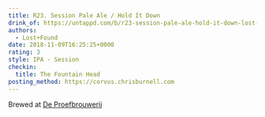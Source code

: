 ```yaml
---
title: R23. Session Pale Ale / Hold It Down
drink_of: https://untappd.com/b/r23-session-pale-ale-hold-it-down-lost-found/2497075
authors:
  - Lost+Found
date: 2018-11-09T16:25:25+0000
rating: 3
style: IPA - Session
checkin:
  title: The Fountain Head
posting_method: https://corvus.chrisburnell.com
---
```


Brewed at [De Proefbrouwerij](https://untappd.com/DeProefbrouwerij)
